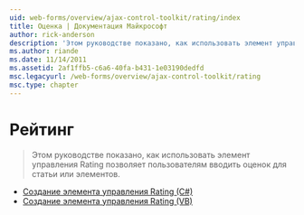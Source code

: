 ```yaml
---
uid: web-forms/overview/ajax-control-toolkit/rating/index
title: Оценка | Документация Майкрософт
author: rick-anderson
description: 'Этом руководстве показано, как использовать элемент управления Rating позволяет пользователям вводить оценок для статьи или элементов.'
ms.author: riande
ms.date: 11/14/2011
ms.assetid: 2af1ffb5-c6a6-40fa-b431-1e03190dedfd
msc.legacyurl: /web-forms/overview/ajax-control-toolkit/rating
msc.type: chapter
---
```

<a name="rating"></a>Рейтинг
====================
> Этом руководстве показано, как использовать элемент управления Rating позволяет пользователям вводить оценок для статьи или элементов.


- [Создание элемента управления Rating (C#)](creating-a-rating-control-cs.md)
- [Создание элемента управления Rating (VB)](creating-a-rating-control-vb.md)
